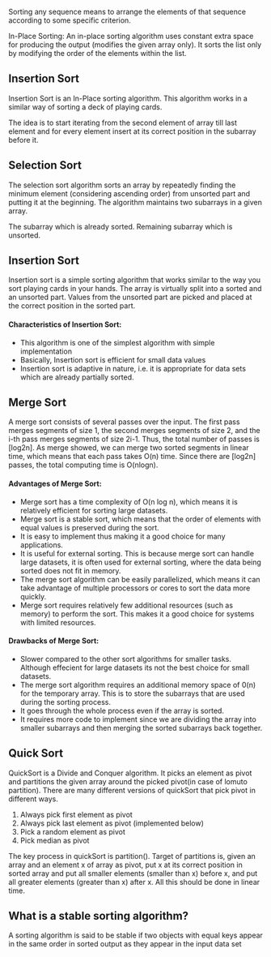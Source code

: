 Sorting any sequence means to arrange the elements of that sequence according to some specific criterion.

In-Place Sorting: An in-place sorting algorithm uses constant extra space for producing the output (modifies the given array only). It sorts the list only by modifying the order of the elements within the list. 

## Insertion Sort
Insertion Sort is an In-Place sorting algorithm. This algorithm works in a similar way of sorting a deck of playing cards. 

The idea is to start iterating from the second element of array till last element and for every element insert at its correct position in the subarray before it. 

## Selection Sort
The selection sort algorithm sorts an array by repeatedly finding the minimum element (considering ascending order) from unsorted part and putting it at the beginning. The algorithm maintains two subarrays in a given array.

The subarray which is already sorted. 
Remaining subarray which is unsorted.

## Insertion Sort
Insertion sort is a simple sorting algorithm that works similar to the way you sort playing cards in your hands. The array is virtually split into a sorted and an unsorted part. Values from the unsorted part are picked and placed at the correct position in the sorted part.

#### Characteristics of Insertion Sort:
* This algorithm is one of the simplest algorithm with simple implementation
* Basically, Insertion sort is efficient for small data values
* Insertion sort is adaptive in nature, i.e. it is appropriate for data sets which are already partially sorted.

## Merge Sort
A merge sort consists of several passes over the input. The first pass merges segments of size 1, the second merges segments of size 2, and the i-th pass merges segments of size 2i-1. Thus, the total number of passes is [log2n]. As merge showed, we can merge two sorted segments in linear time, which means that each pass takes O(n) time. Since there are [log2n] passes, the total computing time is O(nlogn).

#### Advantages of Merge Sort:
* Merge sort has a time complexity of O(n log n), which means it is relatively efficient for sorting large datasets.
* Merge sort is a stable sort, which means that the order of elements with equal values is preserved during the sort.
* It is easy to implement thus making it a good choice for many applications.
* It is useful for external sorting. This is because merge sort can handle large datasets, it is often used for external sorting, where the data being sorted does not fit in memory.
* The merge sort algorithm can be easily parallelized, which means it can take advantage of multiple processors or cores to sort the data more quickly.
* Merge sort requires relatively few additional resources (such as memory) to perform the sort. This makes it a good choice for systems with limited resources.

#### Drawbacks of Merge Sort:
* Slower compared to the other sort algorithms for smaller tasks. Although effecient for large datasets its not the best choice for small datasets.
* The merge sort algorithm requires an additional memory space of 0(n) for the temporary array. This is to store the subarrays that are used during the sorting process.
* It goes through the whole process even if the array is sorted.
* It requires more code to implement since we are dividing the array into smaller subarrays and then merging the sorted subarrays back together.

## Quick Sort
QuickSort is a Divide and Conquer algorithm. It picks an element as pivot and partitions the given array around the picked pivot(in case of lomuto partition). There are many different versions of quickSort that pick pivot in different ways. 
 
1. Always pick first element as pivot
2. Always pick last element as pivot (implemented below)
3. Pick a random element as pivot
4. Pick median as pivot

The key process in quickSort is partition(). Target of partitions is, given an array and an element x of array as pivot, put x at its correct position in sorted array and put all smaller elements (smaller than x) before x, and put all greater elements (greater than x) after x. All this should be done in linear time.

## What is a stable sorting algorithm? 
A sorting algorithm is said to be stable if two objects with equal keys appear in the same order in sorted output as they appear in the input data set
